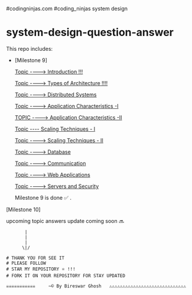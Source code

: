 #codingninjas.com
#coding_ninjas system design
# system-design-question-answer



This repo includes:
- [Milestone 9] 
 
  [Topic ----> Introduction !!!](https://github.com/bireswarghosh/system-design-question-answer/blob/main/Topic%20----%3E%20Introduction)

  [Topic ----> Types of Architecture  !!!!](https://github.com/bireswarghosh/system-design-question-answer/blob/main/Topic%20----%3E%20Types%20of%20Architecture%20%20!!!!)
 
   [Topic ----> Distributed Systems](https://github.com/bireswarghosh/system-design-question-answer/blob/main/Topic%20----%3E%20Distributed%20Systems)

   [Topic ----> Application Characteristics -I](https://github.com/bireswarghosh/system-design-question-answer/blob/main/Topic%20----%3E%20Application%20Characteristics%20-I)

   [TOPIC ----> Application Characteristics -II](https://github.com/bireswarghosh/system-design-question-answer/blob/main/TOPIC%20----%3E%20Application%20Characteristics%20-II)

   [Topic ---- Scaling Techniques - I](https://github.com/bireswarghosh/system-design-question-answer/blob/main/Topic%20----%20Scaling%20Techniques%20-%20I)


   [Topic ----> Scaling Techniques - II](https://github.com/bireswarghosh/system-design-question-answer/blob/main/Topic%20----%3E%20Scaling%20Techniques%20-%20II)

   [Topic ----> Database](https://github.com/bireswarghosh/system-design-question-answer/blob/main/Topic%20----%3E%20Database)
        
        
   [Topic ----> Communication](https://github.com/bireswarghosh/system-design-question-answer/blob/main/Topic%20----%3E%20Communication)     
        
        
    [Topic ----> Web Applications](https://github.com/bireswarghosh/system-design-question-answer/blob/main/Topic%20----%3E%20Web%20Applications)    
        
        
    [Topic ----> Servers and Security ](https://github.com/bireswarghosh/system-design-question-answer/blob/main/Topic%20----%3E%20Servers%20and%20Security) 
    
    
    Milestone 9 is done ✅  .

        
        
[Milestone 10] 


   upcoming topic answers update coming soon 🔜 



  
 
     
 
 


           |
           |
           |
          \|/
         
    # THANK YOU FOR SEE IT      
    # PLEASE FOLLOW         
    # STAR MY REPOSITORY ⭐ !!!    
    # FORK IT ON YOUR REPOSITORY FOR STAY UPDATED 
 
    ☠️☠️☠️☠️☠️☠️☠️☠️☠️☠️☠️     ~© By Bireswar Ghosh   ⚠️⚠️⚠️⚠️⚠️⚠️⚠️⚠️⚠️⚠️⚠️⚠️⚠️⚠️⚠️⚠️⚠️⚠️⚠️⚠️⚠️⚠️⚠️⚠️⚠️⚠️⚠️⚠️⚠️
 
 

